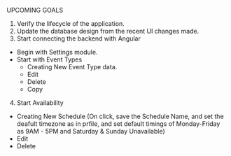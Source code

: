 
UPCOMING GOALS

1. Verify the lifecycle of the application.
2. Update the database design from the recent UI changes made.
3. Start connecting the backend with Angular
  - Begin with Settings module.
  - Start with Event Types
    -  Creating New Event Type data.
    -  Edit 
    -  Delete
    -  Copy
4. Start Availability
  - Creating New Schedule (On click, save the Schedule Name, and set the deafult timezone as in prfile, and set default timings of Monday-Friday as 9AM - 5PM and Saturday & Sunday Unavailable)
  - Edit
  - Delete 
 
